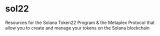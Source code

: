 # sol22
Resources for the Solana Token22 Program &amp; the Metaplex Protocol that allow you to create and manage your tokens on the Solana blockchain

